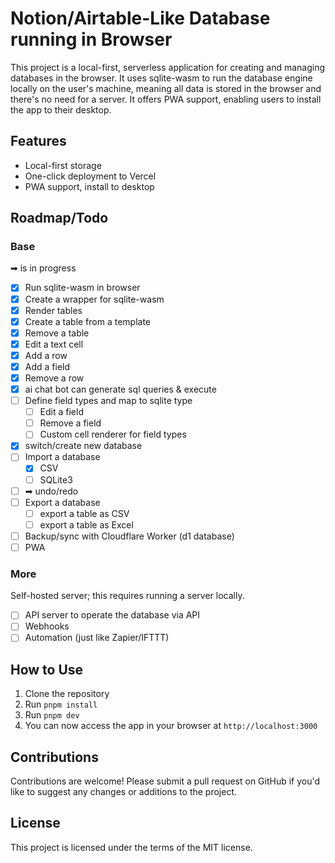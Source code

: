 # Notion/Airtable-Like Database running in Browser

This project is a local-first, serverless application for creating and managing databases in the browser. It uses sqlite-wasm to run the database engine locally on the user's machine, meaning all data is stored in the browser and there's no need for a server. It offers PWA support, enabling users to install the app to their desktop.

## Features

- Local-first storage
- One-click deployment to Vercel
- PWA support, install to desktop

## Roadmap/Todo

### Base

➡ is in progress

- [x] Run sqlite-wasm in browser
- [x] Create a wrapper for sqlite-wasm
- [x] Render tables
- [x] Create a table from a template
- [x] Remove a table
- [x] Edit a text cell
- [x] Add a row
- [x] Add a field
- [x] Remove a row
- [x] ai chat bot can generate sql queries & execute
- [ ] Define field types and map to sqlite type
  - [ ] Edit a field
  - [ ] Remove a field
  - [ ] Custom cell renderer for field types
- [x] switch/create new database
- [ ] Import a database
  - [x] CSV
  - [ ] SQLite3
- [ ] ➡ undo/redo
- [ ] Export a database
  - [ ] export a table as CSV
  - [ ] export a table as Excel
- [ ] Backup/sync with Cloudflare Worker (d1 database)
- [ ] PWA

### More

Self-hosted server; this requires running a server locally.

- [ ] API server to operate the database via API
- [ ] Webhooks
- [ ] Automation (just like Zapier/IFTTT)

## How to Use

1. Clone the repository
2. Run `pnpm install`
3. Run `pnpm dev`
4. You can now access the app in your browser at `http://localhost:3000`

## Contributions

Contributions are welcome! Please submit a pull request on GitHub if you'd like to suggest any changes or additions to the project.

## License

This project is licensed under the terms of the MIT license.
